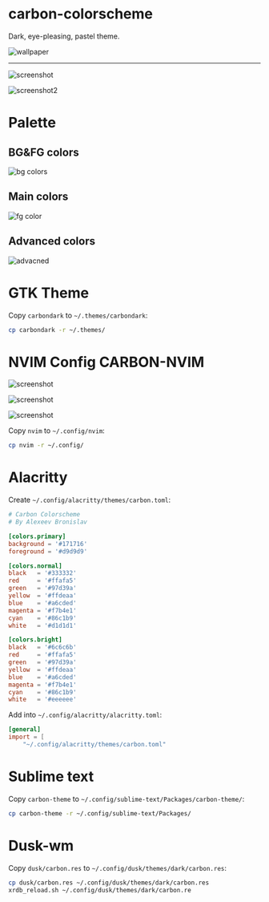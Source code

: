 # carbon-colorscheme
Dark, eye-pleasing, pastel theme.

![wallpaper](./wallpapers/lines.jpg)

---

![screenshot](./screenshot.png)

![screenshot2](./screenshot2.png)

# Palette

## BG&FG colors
![bg colors](./bg_colors.png)

## Main colors
![fg color](./main_colors.png)

## Advanced colors
![advacned](./advanced_colors.png)

# GTK Theme
Copy `carbondark` to `~/.themes/carbondark`:

```bash
cp carbondark -r ~/.themes/
```

# NVIM Config CARBON-NVIM

![screenshot](./scr1.png)

![screenshot](./scr2.png)

![screenshot](./scr3.png)

Copy `nvim` to `~/.config/nvim`:

```bash
cp nvim -r ~/.config/
```

# Alacritty
Create `~/.config/alacritty/themes/carbon.toml`:

```toml
# Carbon Colorscheme
# By Alexeev Bronislav

[colors.primary]
background = '#171716'
foreground = '#d9d9d9'

[colors.normal]
black   = '#333332'
red     = '#ffafa5'
green   = '#97d39a'
yellow  = '#ffdeaa'
blue    = '#a6cded'
magenta = '#f7b4e1'
cyan    = '#86c1b9'
white   = '#d1d1d1'

[colors.bright]
black   = '#6c6c6b'
red     = '#ffafa5'
green   = '#97d39a'
yellow  = '#ffdeaa'
blue    = '#a6cded'
magenta = '#f7b4e1'
cyan    = '#86c1b9'
white   = '#eeeeee'
```

Add into `~/.config/alacritty/alacritty.toml`:

```toml
[general]
import = [
	"~/.config/alacritty/themes/carbon.toml"
```

# Sublime text
Copy `carbon-theme` to `~/.config/sublime-text/Packages/carbon-theme/`:

```bash
cp carbon-theme -r ~/.config/sublime-text/Packages/
```

# Dusk-wm
Copy `dusk/carbon.res` to `~/.config/dusk/themes/dark/carbon.res`:

```bash
cp dusk/carbon.res ~/.config/dusk/themes/dark/carbon.res
xrdb_reload.sh ~/.config/dusk/themes/dark/carbon.re
```
